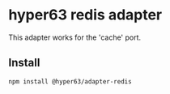 # hyper63 redis adapter

This adapter works for the 'cache' port.

## Install

```
npm install @hyper63/adapter-redis
```
